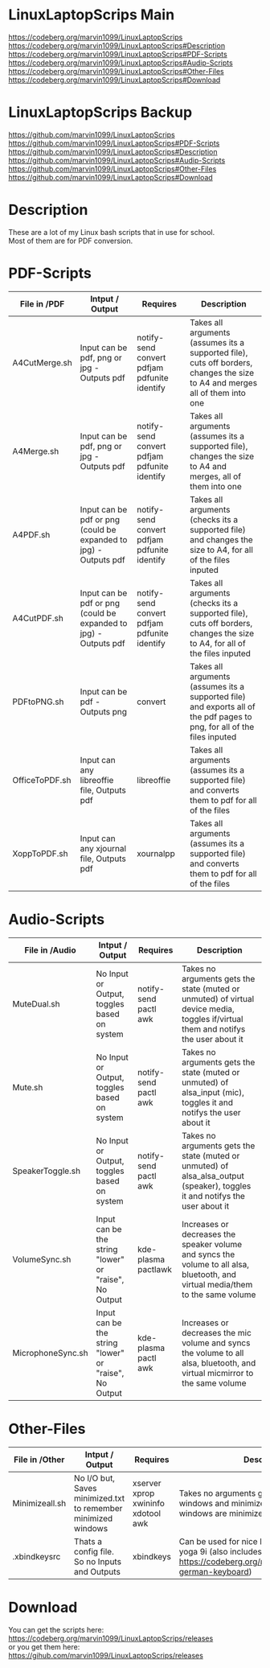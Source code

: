 # LinuxLaptopScrips Main
https://codeberg.org/marvin1099/LinuxLaptopScrips  
https://codeberg.org/marvin1099/LinuxLaptopScrips#Description  
https://codeberg.org/marvin1099/LinuxLaptopScrips#PDF-Scripts  
https://codeberg.org/marvin1099/LinuxLaptopScrips#Audip-Scripts  
https://codeberg.org/marvin1099/LinuxLaptopScrips#Other-Files  
https://codeberg.org/marvin1099/LinuxLaptopScrips#Download  

# LinuxLaptopScrips Backup
https://github.com/marvin1099/LinuxLaptopScrips  
https://github.com/marvin1099/LinuxLaptopScrips#PDF-Scripts 
https://github.com/marvin1099/LinuxLaptopScrips#Description  
https://github.com/marvin1099/LinuxLaptopScrips#Audip-Scripts  
https://github.com/marvin1099/LinuxLaptopScrips#Other-Files  
https://github.com/marvin1099/LinuxLaptopScrips#Download  

# Description
These are a lot of my Linux bash scripts that in use for school.  
Most of them are for PDF conversion.  

# PDF-Scripts
|File in /PDF     |Intput / Output                                                 |Requires                                    |Description|
|-----------------|----------------------------------------------------------------|--------------------------------------------|-----------|
|A4CutMerge.sh    |Input can be pdf, png or jpg - Outputs pdf                      |notify-send convert pdfjam pdfunite identify|              Takes all arguments (assumes its a supported file), cuts off borders, changes the size to A4 and merges all of them into one                |
|A4Merge.sh       |Input can be pdf, png or jpg - Outputs pdf                      |notify-send convert pdfjam pdfunite identify|              Takes all arguments (assumes its a supported file), changes the size to A4 and merges, all of them into one                                 |
|A4PDF.sh         |Input can be pdf or png (could be expanded to jpg) - Outputs pdf|notify-send convert pdfjam pdfunite identify|              Takes all arguments (checks its a supported file) and changes the size to A4, for all of the files inputed                                  |
|A4CutPDF.sh      |Input can be pdf or png (could be expanded to jpg) - Outputs pdf|notify-send convert pdfjam pdfunite identify|              Takes all arguments (checks its a supported file), cuts off borders, changes the size to A4, for all of the files inputed                   |
|PDFtoPNG.sh      |Input can be pdf - Outputs png                                  |convert                                     |              Takes all arguments (assumes its a supported file) and exports all of the pdf pages to png, for all of the files inputed                    |
|OfficeToPDF.sh   |Input can any libreoffie file, Outputs pdf                      |libreoffie                                  |              Takes all arguments (assumes its a supported file) and converts them to pdf for all of the files                                            |
|XoppToPDF.sh     |Input can any xjournal file, Outputs pdf                        |xournalpp                                   |              Takes all arguments (assumes its a supported file) and converts them to pdf for all of the files                                            |
# Audio-Scripts
|File in /Audio   |Intput / Output                                                 |Requires                                    |Description|
|-----------------|----------------------------------------------------------------|--------------------------------------------|-----------|
|MuteDual.sh      |No Input or Output, toggles based on system                     |notify-send pactl awk                       |              Takes no arguments gets the state (muted or unmuted) of virtual device media, toggles if/virtual them and notifys the user about it         |
|Mute.sh          |No Input or Output, toggles based on system                     |notify-send pactl awk                       |              Takes no arguments gets the state (muted or unmuted) of alsa_input (mic), toggles it and notifys the user about it                          |
|SpeakerToggle.sh |No Input or Output, toggles based on system                     |notify-send pactl awk                       |              Takes no arguments gets the state (muted or unmuted) of alsa_alsa_output (speaker), toggles it and notifys the user about it                |
|VolumeSync.sh    |Input can be the string "lower" or "raise", No Output           |kde-plasma pactlawk                         |              Increases or decreases the speaker volume and syncs the volume to all alsa, bluetooth, and virtual media/them to the same volume            |
|MicrophoneSync.sh|Input can be the string "lower" or "raise", No Output           |kde-plasma pactl awk                        |              Increases or decreases the mic volume and syncs the volume to all alsa, bluetooth, and virtual micmirror to the same volume                 |
# Other-Files
|File in /Other   |Intput / Output                                                 |Requires                                    |Description|
|-----------------|----------------------------------------------------------------|--------------------------------------------|-----------|
|Minimizeall.sh   |No I/O but, Saves minimized.txt to remember minimized windows   |xserver xprop xwininfo xdotool awk          |              Takes no arguments gets the opened windows and minimizes all of them. If all windows are minimized it restores all of them                  |
|.xbindkeysrc     |Thats a config file. So no Inputs and Outputs                   |xbindkeys                                   |              Can be used for nice laptop shortcuts for yoga 9i (also includes https://codeberg.org/marvin1099/xbindkeys-german-keyboard)                 |

# Download
You can get the scripts here:  
https://codeberg.org/marvin1099/LinuxLaptopScrips/releases  
or you get them here:  
https://gihub.com/marvin1099/LinuxLaptopScrips/releases  